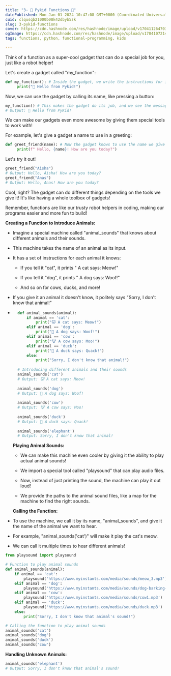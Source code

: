 ```yaml
---
title: "3- 🌟 Pykid Functions 🌟"
datePublished: Mon Jan 01 2024 10:47:08 GMT+0000 (Coordinated Universal Time)
cuid: clqusqb21000b08k42dbyb5zk
slug: 3-pykid-functions
cover: https://cdn.hashnode.com/res/hashnode/image/upload/v1704112647030/a5147f48-3557-473f-9678-ee8552431a83.png
ogImage: https://cdn.hashnode.com/res/hashnode/image/upload/v1704107214747/18e8b317-3a42-4a2a-ae06-e38df5080b6c.png
tags: functions, python, functional-programming, kids

---
```


Think of a function as a super-cool gadget that can do a special job for you, just like a robot helper!

Let's create a gadget called "my\_function":

```python
def my_function(): # Inside the gadget, we write the instructions for its job:
     print("👋 Hello from Pykid!")
```

Now, we can use the gadget by calling its name, like pressing a button:

```python
my_function() # This makes the gadget do its job, and we see the message! 
# Output: 👋 Hello from PyKid!
```

We can make our gadgets even more awesome by giving them special tools to work with!

For example, let's give a gadget a name to use in a greeting:

```python
def greet_friend(name): # Now the gadget knows to use the name we give it: 
     print(f" Hello, {name}! How are you today?")
```

Let's try it out!

```python
greet_friend("Aisha") 
# Output: Hello, Aisha! How are you today? 
greet_friend("Anas") 
# Output: Hello, Anas! How are you today?
```

Cool, right? The gadget can do different things depending on the tools we give it! It's like having a whole toolbox of gadgets!

Remember, functions are like our trusty robot helpers in coding, making our programs easier and more fun to build!

**Creating a Function to Introduce Animals:**

* Imagine a special machine called "animal\_sounds" that knows about different animals and their sounds.
    
* This machine takes the name of an animal as its input.
    
* It has a set of instructions for each animal it knows:
    
    * If you tell it "cat", it prints " A cat says: Meow!"
        
    * If you tell it "dog", it prints " A dog says: Woof!"
        
    * And so on for cows, ducks, and more!
        
* If you give it an animal it doesn't know, it politely says "Sorry, I don't know that animal!"
    
* ```python
    def animal_sounds(animal):
        if animal == 'cat':
            print("🐱 A cat says: Meow!")
        elif animal == 'dog':
            print("🐶 A dog says: Woof!")
        elif animal == 'cow':
            print("🐮 A cow says: Moo!")
        elif animal == 'duck':
            print("🦆 A duck says: Quack!")
        else:
            print("Sorry, I don't know that animal!")
    
    # Introducing different animals and their sounds
    animal_sounds('cat')
    # Output: 🐱 A cat says: Meow!
    
    animal_sounds('dog')
    # Output: 🐶 A dog says: Woof!
    
    animal_sounds('cow')
    # Output: 🐮 A cow says: Moo!
    
    animal_sounds('duck')
    # Output: 🦆 A duck says: Quack!
    
    animal_sounds('elephant')
    # Output: Sorry, I don't know that animal!
    ```
    
    **Playing Animal Sounds:**
    
    * We can make this machine even cooler by giving it the ability to play actual animal sounds!
        
    * We import a special tool called "playsound" that can play audio files.
        
    * Now, instead of just printing the sound, the machine can play it out loud!
        
    * We provide the paths to the animal sound files, like a map for the machine to find the right sounds.
        
    
    **Calling the Function:**
    

* To use the machine, we call it by its name, "animal\_sounds", and give it the name of the animal we want to hear.
    
* For example, "animal\_sounds('cat')" will make it play the cat's meow.
    
* We can call it multiple times to hear different animals!
    

```python
from playsound import playsound

# Function to play animal sounds
def animal_sounds(animal):
    if animal == 'cat':
        playsound('https://www.myinstants.com/media/sounds/meow_3.mp3')  
    elif animal == 'dog':
        playsound('https://www.myinstants.com/media/sounds/dog-barking-sound-effect.mp3')  
    elif animal == 'cow':
        playsound('https://www.myinstants.com/media/sounds/cow1.mp3')  
    elif animal == 'duck':
        playsound('https://www.myinstants.com/media/sounds/duck.mp3')  
    else:
        print("Sorry, I don't know that animal's sound!")

# Calling the function to play animal sounds
animal_sounds('cat')
animal_sounds('dog')
animal_sounds('duck')
animal_sounds('cow')
```

**Handling Unknown Animals:**

```python
animal_sounds('elephant')
# Output: Sorry, I don't know that animal's sound!
```